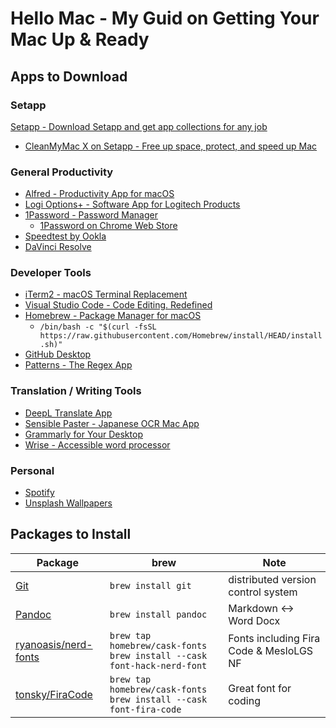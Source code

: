 # Hello Mac - My Guid on Getting Your Mac Up & Ready

## Apps to Download

### Setapp
[Setapp - Download Setapp and get app collections for any job](https://setapp.com/download)
* [CleanMyMac X on Setapp - Free up space, protect, and speed up Mac](https://setapp.com/apps/cleanmymac)

### General Productivity
* [Alfred - Productivity App for macOS](https://www.alfredapp.com/)
* [Logi Options+ - Software App for Logitech Products](https://www.logitech.com/en-us/software/logi-options-plus.html)
* [1Password - Password Manager](https://1password.com/downloads/mac/)
  * [1Password on Chrome Web Store](https://chrome.google.com/webstore/detail/1password-%E2%80%93-password-mana/aeblfdkhhhdcdjpifhhbdiojplfjncoa)
* [Speedtest by Ookla](https://apps.apple.com/us/app/speedtest-by-ookla/id1153157709?mt=12)
* [DaVinci Resolve](https://apps.apple.com/us/app/davinci-resolve/id571213070?mt=12)

### Developer Tools
* [iTerm2 - macOS Terminal Replacement](https://iterm2.com/index.html)
* [Visual Studio Code - Code Editing. Redefined](https://code.visualstudio.com/)
* [Homebrew - Package Manager for macOS](https://brew.sh/)
  * `/bin/bash -c "$(curl -fsSL https://raw.githubusercontent.com/Homebrew/install/HEAD/install.sh)"`
* [GitHub Desktop](https://desktop.github.com/)
* [Patterns - The Regex App](https://apps.apple.com/us/app/patterns-the-regex-app/id429449079?mt=12)

### Translation / Writing Tools
* [DeepL Translate App](https://www.deepl.com/en/app/)
* [Sensible Paster - Japanese OCR Mac App](https://apps.apple.com/us/app/sensible-paster/id1553906835?mt=12)
* [Grammarly for Your Desktop](https://www.grammarly.com/desktop)
* [Wrise - Accessible word processor](https://apps.apple.com/us/app/id938050665)

### Personal
* [Spotify](https://www.spotify.com/download/mac/)
* [Unsplash Wallpapers](https://apps.apple.com/us/app/unsplash-wallpapers/id1284863847?mt=12)

## Packages to Install

| Package                                                         | brew                                                                        | Note                                    |
| --------------------------------------------------------------- | --------------------------------------------------------------------------- | --------------------------------------- |
| [Git](https://git-scm.com/)                                     | `brew install git`                                                          | distributed version control system      |
| [Pandoc](https://pandoc.org/)                                   | `brew install pandoc`                                                       | Markdown ↔︎ Word Docx                    |
| [ryanoasis/nerd-fonts](https://github.com/ryanoasis/nerd-fonts) | `brew tap homebrew/cask-fonts`<br>`brew install --cask font-hack-nerd-font` | Fonts including Fira Code & MesloLGS NF |
| [tonsky/FiraCode](https://github.com/tonsky/FiraCode)           | `brew tap homebrew/cask-fonts`<br>`brew install --cask font-fira-code`      | Great font for coding                   |
